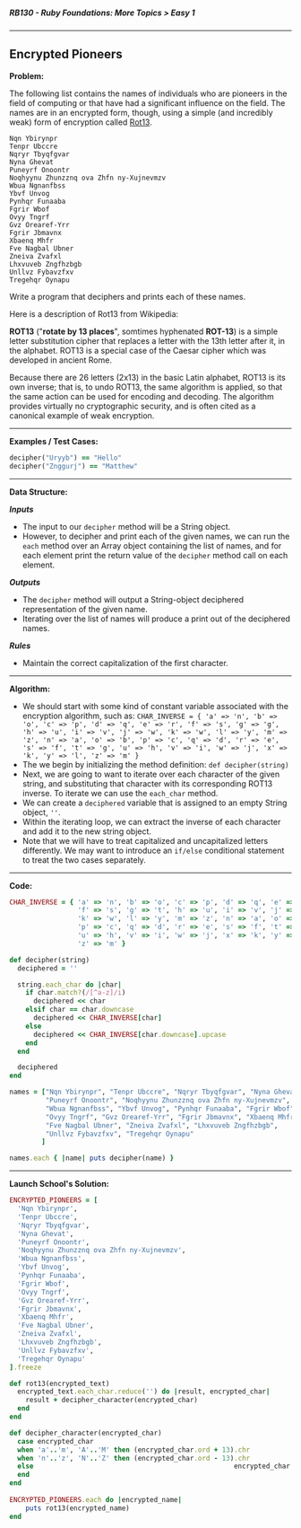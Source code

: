 ##### RB130 - Ruby Foundations: More Topics > Easy 1

---

## Encrypted Pioneers

**Problem:**  

The following list contains the names of individuals who are pioneers in the field of computing or that have had a significant influence on the field. The names are in an encrypted form, though, using a simple (and incredibly weak) form of encryption called [Rot13](https://en.wikipedia.org/wiki/ROT13).

```
Nqn Ybirynpr
Tenpr Ubccre
Nqryr Tbyqfgvar
Nyna Ghevat
Puneyrf Onoontr
Noqhyynu Zhunzznq ova Zhfn ny-Xujnevmzv
Wbua Ngnanfbss
Ybvf Unvog
Pynhqr Funaaba
Fgrir Wbof
Ovyy Tngrf
Gvz Orearef-Yrr
Fgrir Jbmavnx
Xbaenq Mhfr
Fve Nagbal Ubner
Zneiva Zvafxl
Lhxvuveb Zngfhzbgb
Unllvz Fybavzfxv
Tregehqr Oynapu
```

Write a program that deciphers and prints each of these names.  

Here is a description of Rot13 from Wikipedia:  

**ROT13** ("**rotate by 13 places**", somtimes hyphenated **ROT-13**) is a simple letter substitution cipher that replaces a letter with the 13th letter after it, in the alphabet. ROT13 is a special case of the Caesar cipher which was developed in ancient Rome.  

Because there are 26 letters (2x13) in the basic Latin alphabet, ROT13 is its own inverse; that is, to undo ROT13, the same algorithm is applied, so that the same action can be used for encoding and decoding. The algorithm provides virtually no cryptographic security, and is often cited as a canonical example of weak encryption.

---

**Examples / Test Cases:**  

```ruby
decipher("Uryyb") == "Hello"
decipher("Znggurj") == "Matthew"
```

---

**Data Structure:**  

**_Inputs_**

* The input to our `decipher` method will be a String object.
* However, to decipher and print each of the given names, we can run the `each` method over an Array object containing the list of names, and for each element print the return value of the `decipher` method call on each element.

**_Outputs_**

* The `decipher` method will output a String-object deciphered representation of the given name.
* Iterating over the list of names will produce a print out of the deciphered names.

**_Rules_**

* Maintain the correct capitalization of the first character.

---

**Algorithm:**  

* We should start with some kind of constant variable associated with the encryption algorithm, such as: `CHAR_INVERSE = { 'a' => 'n', 'b' => 'o', 'c' => 'p', 'd' => 'q', 'e' => 'r',
                       'f' => 's', 'g' => 'g', 'h' => 'u', 'i' => 'v', 'j' => 'w',
                   	 'k' => 'w', 'l' => 'y', 'm' => 'z', 'n' => 'a', 'o' => 'b',
                   	 'p' => 'c', 'q' => 'd', 'r' => 'e', 's' => 'f', 't' => 'g',
                   	 'u' => 'h', 'v' => 'i', 'w' => 'j', 'x' => 'k', 'y' => 'l',
                   	 'z' => 'm' }`
* The we begin by initializing the method definition: `def decipher(string)`
* Next, we are going to want to iterate over each character of the given string, and substituting that character with its corresponding ROT13 inverse. To iterate we can use the `each_char` method.
* We can create a `deciphered` variable that is assigned to an empty String object, `''`.
* Within the iterating loop, we can extract the inverse of each character and add it to the new string object.
* Note that we will have to treat capitalized and uncapitalized letters differently. We may want to introduce an `if/else` conditional statement to treat the two cases separately.



---

**Code:** 

```ruby
CHAR_INVERSE = { 'a' => 'n', 'b' => 'o', 'c' => 'p', 'd' => 'q', 'e' => 'r',
                 'f' => 's', 'g' => 't', 'h' => 'u', 'i' => 'v', 'j' => 'w',
                 'k' => 'w', 'l' => 'y', 'm' => 'z', 'n' => 'a', 'o' => 'b',
                 'p' => 'c', 'q' => 'd', 'r' => 'e', 's' => 'f', 't' => 'g',
                 'u' => 'h', 'v' => 'i', 'w' => 'j', 'x' => 'k', 'y' => 'l',
                 'z' => 'm' }

def decipher(string)
  deciphered = ''

  string.each_char do |char|
    if char.match?(/[^a-z]/i)
      deciphered << char
    elsif char == char.downcase
      deciphered << CHAR_INVERSE[char]
    else
      deciphered << CHAR_INVERSE[char.downcase].upcase
    end
  end

  deciphered
end

names = ["Nqn Ybirynpr", "Tenpr Ubccre", "Nqryr Tbyqfgvar", "Nyna Ghevat",
         "Puneyrf Onoontr", "Noqhyynu Zhunzznq ova Zhfn ny-Xujnevmzv",
         "Wbua Ngnanfbss", "Ybvf Unvog", "Pynhqr Funaaba", "Fgrir Wbof",
         "Ovyy Tngrf", "Gvz Orearef-Yrr", "Fgrir Jbmavnx", "Xbaenq Mhfr",
         "Fve Nagbal Ubner", "Zneiva Zvafxl", "Lhxvuveb Zngfhzbgb",
         "Unllvz Fybavzfxv", "Tregehqr Oynapu"
        ] 

names.each { |name| puts decipher(name) }
```

---

**Launch School's Solution:**  

```ruby
ENCRYPTED_PIONEERS = [
  'Nqn Ybirynpr',
  'Tenpr Ubccre',
  'Nqryr Tbyqfgvar',
  'Nyna Ghevat',
  'Puneyrf Onoontr',
  'Noqhyynu Zhunzznq ova Zhfn ny-Xujnevmzv',
  'Wbua Ngnanfbss',
  'Ybvf Unvog',
  'Pynhqr Funaaba',
  'Fgrir Wbof',
  'Ovyy Tngrf',
  'Gvz Orearef-Yrr',
  'Fgrir Jbmavnx',
  'Xbaenq Mhfr',
  'Fve Nagbal Ubner',
  'Zneiva Zvafxl',
  'Lhxvuveb Zngfhzbgb',
  'Unllvz Fybavzfxv',
  'Tregehqr Oynapu'
].freeze

def rot13(encrypted_text)
  encrypted_text.each_char.reduce('') do |result, encrypted_char|
    result + decipher_character(encrypted_char)
  end
end

def decipher_character(encrypted_char)
  case encrypted_char
  when 'a'..'m', 'A'..'M' then (encrypted_char.ord + 13).chr
  when 'n'..'z', 'N'..'Z' then (encrypted_char.ord - 13).chr
  else													encrypted_char
  end
end
    
ENCRYPTED_PIONEERS.each do |encrypted_name|
	puts rot13(encrypted_name)
end
```

